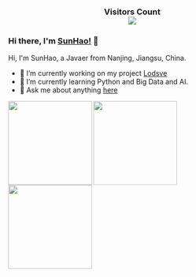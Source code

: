 <div>
  <h3 align="center"> 
    Visitors Count<br>
    <img align="center" src="https://profile-counter.glitch.me/sunhao-java/count.svg" />
  </h3>
</div>

### Hi there, I'm [SunHao!](https://www.crazy-coder.cn/) 👋

Hi, I'm SunHao, a Javaer from Nanjing, Jiangsu, China.

- 🔭 I’m currently working on my project [Lodsve](https://github.com/lodsve)
- 🌱 I’m currently learning Python and Big Data and AI.
- 💬 Ask me about anything [here](https://github.com/sunhao-java/sunhao-java/issues)

<link rel="stylesheet" type="text/css" href="style.css">

<div class="container">
  <div>
    <a href="https://www.crazy-coder.cn/">
      <img align="left" height=170px src="https://github-readme-stats-git-masterorgs-github-readme-stats-team.vercel.app/api?username=sunhao-java&show_icons=true&count_private=true&include_orgs=true&theme=moltack" />
    </a>
    <a href="https://www.crazy-coder.cn/">
      <img align="left" height=170px src="https://github-readme-stats-git-masterorgs-github-readme-stats-team.vercel.app/api/top-langs/?username=sunhao-java&include_orgs=true&layout=compact&theme=moltack&langs_count=10" />
    </a>
  </div>
  <div>
    <a href="https://www.crazy-coder.cn/">
      <img align="left" height=170px src="https://streak-stats.demolab.com?user=sunhao-java&theme=dawnfox&hide_border=&date_format=%5BY.%5Dn.j" />
    </a>
  </div>
</div>
